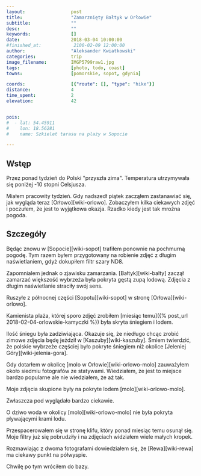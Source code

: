 ```yaml
---
layout:                 post
title:                  "Zamarznięty Bałtyk w Orłowie"
subtitle:               ""
desc:                   ""
keywords:               []
date:                   2018-03-04 10:00:00
#finished_at:            2100-02-09 12:00:00
author:                 "Aleksander Kwiatkowski"
categories:             trip
image_filename:         IMGP5799raw1.jpg
tags:                   [photo, todo, coast]
towns:                  [pomorskie, sopot, gdynia]

coords:                 [{"route": [], "type": "hike"}]
distance:               4
time_spent:             2
elevation:              42


pois:
#  - lat: 54.45911
#    lon: 18.56281
#    name: Szkielet tarasu na plaży w Sopocie

---
```



## Wstęp

Przez ponad tydzień do Polski "przyszła zima". Temperatura utrzymywała się
poniżej -10 stopni Celsjusza.

Miałem pracowity tydzień. Gdy nadszedł piątek zacząłem zastanawiać się,
jak wygląda teraz [Orłowo][wiki-orlowo]. Zobaczyłem kilka ciekawych zdjęć i
poczułem, że jest to wyjątkowa okazja. Rzadko kiedy jest tak mroźna pogoda.

## Szczegóły

Będąc znowu w [Sopocie][wiki-sopot] trafiłem ponownie na pochmurną pogodę.
Tym razem byłem przygotowany na robienie zdjęć z długim naświetlaniem,
gdyż dokupiłem filtr szary ND8.

Zapomnialem jednak o zjawisku zamarzania. [Bałtyk][wiki-balty] zaczął
zamarzać większość wybrzeża była pokryta gęstą zupą lodową.
Zdjęcia z długim naświetlanie straciły swój sens.

Ruszyłe z północnej części [Sopotu][wiki-sopot] w stronę
[Orłowa][wiki-orlowo].

Kamienista plaża, której sporo zdjęć zrobiłem
[miesiąc temu]({% post_url 2018-02-04-orlowskie-kamyczki %}) była skryta śniegiem i lodem.

Ilość śniegu była zadziwiająca. Okazuje się, że niedługo chcąc zrobić
zimowe zdjęcia będę jeździł w [Kaszuby][wiki-kaszuby]. Śmiem twierdzić,
że polskie wybrzeże częściej było pokryte śniegiem niż okolice
[Jeleniej Góry][wiki-jelenia-gora].

Gdy dotarłem w okolicę [molo w Orłowie][wiki-orlowo-molo] zauważyłem
około siedmiu fotografów ze statywami. Wiedziałem, że jest to miejsce
bardzo popularne ale nie wiedziałem, że aż tak.

Moje zdjęcia skupione były na pokryte lodem [molo][wiki-orlowo-molo].

Zwłaszcza pod wyglądało bardzo ciekawie.

O dziwo woda w okolicy [molo][wiki-orlowo-molo] nie była pokryta pływającymi
krami lodu.

Przespacerowałem się w stronę klifu, który ponad miesiąc temu osunął się.
Moje filtry już się pobrudziły i na zdjęciach widziałem wiele małych kropek.

Rozmawiając z dwoma fotografami dowiedziałem się, że [Rewa][wiki-rewa]
ma ciekawy punkt na półwyspie.

Chwilę po tym wróciłem do bazy.
